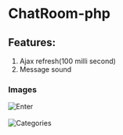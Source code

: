 # ChatRoom-php
## Features:
1) Ajax refresh(100 milli second)
2) Message sound
### Images
![Enter](https://github.com/sarthaksadh01/ChatRoom-php/blob/master/ScreenShots/Screen%20Shot%202018-09-06%20at%205.52.29%20PM.png)<br><br>
![Categories](https://github.com/sarthaksadh01/ChatRoom-php/blob/master/ScreenShots/Screen%20Shot%202018-09-06%20at%205.52.20%20PM.png)<br><bR>
